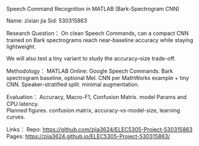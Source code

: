 Speech Command Recognition in MATLAB (Bark-Spectrogram CNN)

Name: zixian jia
Sid: 530315863



Research Question： 
On clean Speech Commands, can a compact CNN trained on Bark spectrograms reach near-baseline accuracy while staying lightweight.

We will also test a tiny variant to study the accuracy–size trade-off.


Methodology：
MATLAB Online: Google Speech Commands. 
Bark spectrogram baseline, optional Mel. 
CNN per MathWorks example + tiny CNN. Speaker-stratified split.
minimal augmentation.


Evaluation： Accuracy, Macro-F1, Confusion Matrix. 
model Params and CPU latency.  
Planned figures. confusion matrix, accuracy-vs-model-size, learning curves.

Links：
Repo: https://github.com/zjia3624/ELEC5305-Project-530315863
Pages: https://zjia3624.github.io/ELEC5305-Project-530315863/
